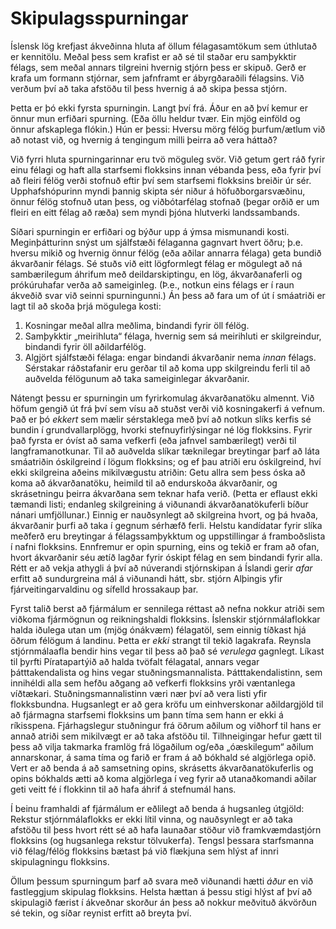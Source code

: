 # Skipulagsspurningar

Íslensk lög krefjast ákveðinna hluta af öllum félagasamtökum sem úthlutað er kennitölu. Meðal þess sem krafist er að sé til staðar eru samþykktir félags, sem meðal annars tilgreini hvernig stjórn þess er skipuð. Gerð er krafa um formann stjórnar, sem jafnframt er ábyrgðaraðili félagsins. Við verðum því að taka afstöðu til þess hvernig á að skipa þessa stjórn.

Þetta er þó ekki fyrsta spurningin. Langt því frá. Áður en að því kemur er önnur mun erfiðari spurning. (Eða öllu heldur tvær. Ein mjög einföld og önnur afskaplega flókin.) Hún er þessi: Hversu mörg félög þurfum/ætlum við að notast við, og hvernig á tengingum milli þeirra að vera háttað?

Við fyrri hluta spurningarinnar eru tvö möguleg svör. Við getum gert ráð fyrir einu félagi og haft alla starfsemi flokksins innan vébanda þess, eða fyrir því að fleiri félög verði stofnuð eftir því sem starfsemi flokksins breiðir úr sér. Upphafshópurinn myndi þannig skipta sér niður á höfuðborgarsvæðinu, önnur félög stofnuð utan þess, og viðbótarfélag stofnað (þegar orðið er um fleiri en eitt félag að ræða) sem myndi þjóna hlutverki landssambands.

Síðari spurningin er erfiðari og býður upp á ýmsa mismunandi kosti. Meginþátturinn snýst um sjálfstæði félaganna gagnvart hvert öðru; þ.e. hversu mikið og hvernig önnur félög (eða aðilar annarra félaga) geta bundið ákvarðanir félags. Sé stuðs við eitt lögformlegt félag er mögulegt að ná sambærilegum áhrifum með deildarskiptingu, en lög, ákvarðanaferli og prókúruhafar verða að sameiginleg. (Þ.e., notkun eins félags er í raun ákveðið svar við seinni spurningunni.) Án þess að fara um of út í smáatriði er lagt til að skoða þrjá mögulega kosti:

1. Kosningar meðal allra meðlima, bindandi fyrir öll félög.
2. Samþykktir „meirihluta“ félaga, hvernig sem sá meirihluti er skilgreindur, bindandi fyrir öll aðildarfélög.
3. Algjört sjálfstæði félaga: engar bindandi ákvarðanir nema *innan* félags. Sérstakar ráðstafanir eru gerðar til að koma upp skilgreindu ferli til að auðvelda félögunum að taka sameiginlegar ákvarðanir.

Nátengt þessu er spurningin um fyrirkomulag ákvarðanatöku almennt. Við höfum gengið út frá því sem vísu að stuðst verði við kosningakerfi á vefnum. Það er þó *ekkert* sem mælir sérstaklega með því að notkun slíks kerfis sé bundin í grundvallarplögg, hvorki stefnuyfirlýsingar né lög flokksins. Fyrir það fyrsta er óvíst að sama vefkerfi (eða jafnvel sambærilegt) verði til langframanotkunar. Til að auðvelda slíkar tæknilegar breytingar þarf að láta smáatriðin óskilgreind í lögum flokksins; og ef þau atriði eru óskilgreind, hví ekki skilgreina aðeins mikilvægustu atriðin: Getu allra sem þess óska að koma að ákvarðanatöku, heimild til að endurskoða ákvarðanir, og skrásetningu þeirra ákvarðana sem teknar hafa verið. (Þetta er eflaust ekki tæmandi listi; endanleg skilgreining á viðunandi ákvarðanatökuferli bíður nánari umfjöllunar.) Einnig er nauðsynlegt að skilgreina hvort, og þá hvaða, ákvarðanir þurfi að taka í gegnum sérhæfð ferli. Helstu kandídatar fyrir slíka meðferð eru breytingar á félagssamþykktum og uppstillingar á framboðslista í nafni flokksins. Ennfremur er opin spurning, eins og tekið er fram að ofan, hvort ákvarðanir séu ætíð lagðar fyrir óskipt félag en sem bindandi fyrir alla. Rétt er að vekja athygli á því að núverandi stjórnskipan á Íslandi gerir *afar* erfitt að sundurgreina mál á viðunandi hátt, sbr. stjórn Alþingis yfir fjárveitingarvaldinu og sífelld hrossakaup þar.

Fyrst talið berst að fjármálum er sennilega réttast að nefna nokkur atriði sem viðkoma fjármögnun og reikningshaldi flokksins. Íslenskir stjórnmálaflokkar halda iðulega utan um (mjög ónákvæm) félagatöl, sem einnig tíðkast hjá öðrum félögum á landinu. Þetta er *ekki* strangt til tekið lagakrafa. Reynsla stjórnmálaafla bendir hins vegar til þess að það sé *verulega* gagnlegt. Líkast til þyrfti Píratapartýið að halda tvöfalt félagatal, annars vegar þátttakendalista og hins vegar stuðningsmannalista. Þátttakendalistinn, sem innihéldi alla sem hefðu aðgang að vefkerfi flokksins yrði væntanlega víðtækari. Stuðningsmannalistinn væri nær því að vera listi yfir flokksbundna. Hugsanlegt er að gera kröfu um einhverskonar aðildargjöld til að fjármagna starfsemi flokksins um þann tíma sem hann er ekki á ríkisspena. Fjárhagslegur stuðningur frá öðrum aðilum og viðhorf til hans er annað atriði sem mikilvægt er að taka afstöðu til. Tilhneigingar hefur gætt til þess að vilja takmarka framlög frá lögaðilum og/eða „óæskilegum“ aðilum annarskonar, á sama tíma og farið er fram á að bókhald sé algjörlega opið. Vert er að benda á að samsetning opins, skrásetts ákvarðanatökuferlis og opins bókhalds ætti að koma algjörlega í veg fyrir að utanaðkomandi aðilar geti veitt fé í flokkinn til að hafa áhrif á stefnumál hans.

Í beinu framhaldi af fjármálum er eðlilegt að benda á hugsanleg útgjöld: Rekstur stjórnmálaflokks er ekki lítil vinna, og nauðsynlegt er að taka afstöðu til þess hvort rétt sé að hafa launaðar stöður við framkvæmdastjórn flokksins (og hugsanlega rekstur tölvukerfa). Tengsl þessara starfsmanna við félag/félög flokksins bætast þá við flækjuna sem hlýst af innri skipulagningu flokksins.

Öllum þessum spurningum þarf að svara með viðunandi hætti *áður* en við fastleggjum skipulag flokksins. Helsta hættan á þessu stigi hlýst af því að skipulagið færist í ákveðnar skorður án þess að nokkur meðvituð ákvörðun sé tekin, og síðar reynist erfitt að breyta því.
